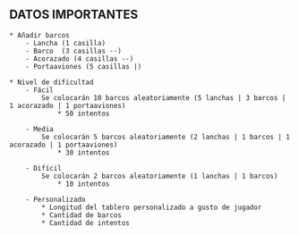 ## DATOS IMPORTANTES

    * Añadir barcos
        - Lancha (1 casilla)
        - Barco  (3 casillas --)
        - Acorazado (4 casillas --)
        - Portaaviones (5 casillas |)
        
    * Nivel de dificultad
        - Fácil
            Se colocarán 10 barcos aleatoriamente (5 lanchas | 3 barcos | 1 acorazado | 1 portaaviones)
                * 50 intentos
            
        - Media
            Se colocarán 5 barcos aleatoriamente (2 lanchas | 1 barcos | 1 acorazado | 1 portaaviones)
                * 30 intentos
            
        - Difícil
            Se colocarán 2 barcos aleatoriamente (1 lanchas | 1 barcos)
                * 10 intentos
            
        - Personalizado
            * Longitud del tablero personalizado a gusto de jugador
            * Cantidad de barcos
            * Cantidad de intentos
        

